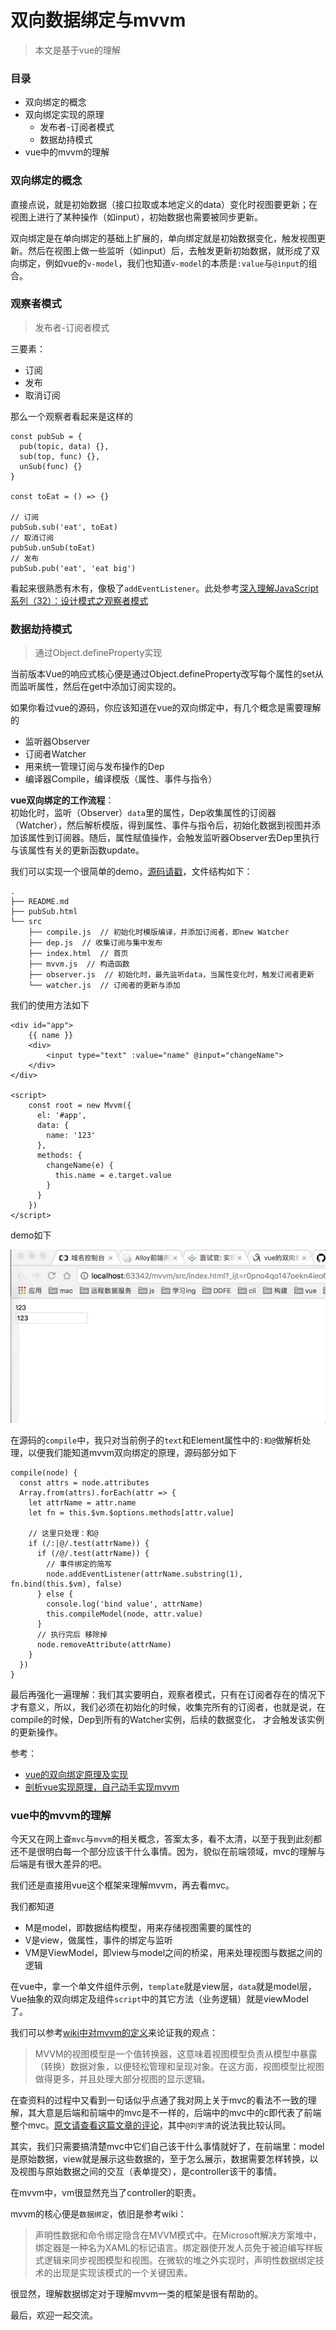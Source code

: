 # 双向数据绑定与mvvm

> 本文是基于vue的理解

### 目录

- 双向绑定的概念
- 双向绑定实现的原理
  - 发布者-订阅者模式
  - 数据劫持模式
- vue中的mvvm的理解

### 双向绑定的概念
直接点说，就是初始数据（接口拉取或本地定义的data）变化时视图要更新；在视图上进行了某种操作（如input），初始数据也需要被同步更新。

双向绑定是在单向绑定的基础上扩展的，单向绑定就是初始数据变化，触发视图更新。然后在视图上做一些监听（如input）后，去触发更新初始数据，就形成了双向绑定，例如vue的`v-model`，我们也知道`v-model`的本质是`:value`与`@input`的组合。

### 观察者模式
> 发布者-订阅者模式  

三要素：
- 订阅
- 发布
- 取消订阅

那么一个观察者看起来是这样的
```
const pubSub = {
  pub(topic, data) {},
  sub(top, func) {},
  unSub(func) {}
}

const toEat = () => {}

// 订阅
pubSub.sub('eat', toEat)
// 取消订阅
pubSub.unSub(toEat)
// 发布
pubSub.pub('eat', 'eat big')
```
看起来很熟悉有木有，像极了`addEventListener`。此处参考[深入理解JavaScript系列（32）：设计模式之观察者模式](https://www.cnblogs.com/TomXu/archive/2012/03/02/2355128.html)

### 数据劫持模式
> 通过Object.defineProperty实现

当前版本Vue的响应式核心便是通过Object.defineProperty改写每个属性的set从而监听属性，然后在get中添加订阅实现的。

如果你看过vue的源码，你应该知道在vue的双向绑定中，有几个概念是需要理解的

- 监听器Observer
- 订阅者Watcher   
- 用来统一管理订阅与发布操作的Dep
- 编译器Compile，编译模版（属性、事件与指令）

**vue双向绑定的工作流程**：  
初始化时，监听（Observer）`data`里的属性，Dep收集属性的订阅器（Watcher），然后解析模版，得到属性、事件与指令后，初始化数据到视图并添加该属性到订阅器。随后，属性赋值操作，会触发监听器Observer去Dep里执行与该属性有关的更新函数update。

我们可以实现一个很简单的demo，[源码请戳](https://github.com/Jmingzi/mvvm/tree/master/src)，文件结构如下：
```
.
├── README.md
├── pubSub.html
└── src
    ├── compile.js  // 初始化时模版编译，并添加订阅者，即new Watcher
    ├── dep.js  // 收集订阅与集中发布
    ├── index.html  // 首页
    ├── mvvm.js  // 构造函数
    ├── observer.js  // 初始化时，最先监听data，当属性变化时，触发订阅者更新
    └── watcher.js  // 订阅者的更新与添加
```

我们的使用方法如下
```
<div id="app">
    {{ name }}
    <div>
        <input type="text" :value="name" @input="changeName">
    </div>
</div>

<script>
    const root = new Mvvm({
      el: '#app',
      data: {
        name: '123'
      },
      methods: {
        changeName(e) {
          this.name = e.target.value
        }
      }
    })
</script>
```

demo如下

![demo](https://raw.githubusercontent.com/Jmingzi/mvvm/master/demo.gif)

在源码的`compile`中，我只对当前例子的`text`和Element属性中的`:和@`做解析处理，以便我们能知道mvvm双向绑定的原理，源码部分如下
```
compile(node) {
  const attrs = node.attributes
  Array.from(attrs).forEach(attr => {
    let attrName = attr.name
    let fn = this.$vm.$options.methods[attr.value]

    // 这里只处理：和@
    if (/:|@/.test(attrName)) {
      if (/@/.test(attrName)) {
        // 事件绑定的简写
        node.addEventListener(attrName.substring(1), fn.bind(this.$vm), false)
      } else {
        console.log('bind value', attrName)
        this.compileModel(node, attr.value)
      }
      // 执行完后 移除掉
      node.removeAttribute(attrName)
    }
  })
}
```
最后再强化一遍理解：我们其实要明白，观察者模式，只有在订阅者存在的情况下才有意义，所以，我们必须在初始化的时候，收集完所有的订阅者，也就是说，在compile的时候，Dep到所有的Watcher实例，后续的数据变化， 才会触发该实例的更新操作。

参考：
- [vue的双向绑定原理及实现](http://www.cnblogs.com/canfoo/p/6891868.html)
- [剖析vue实现原理，自己动手实现mvvm](https://github.com/DMQ/mvvm)

### vue中的mvvm的理解
今天又在网上查`mvc`与`mvvm`的相关概念，答案太多，看不太清，以至于我到此刻都还不是很明白每一个部分应该干什么事情。因为，貌似在前端领域，mvc的理解与后端是有很大差异的吧。

我们还是直接用vue这个框架来理解mvvm，再去看mvc。

我们都知道
- M是model，即数据结构模型，用来存储视图需要的属性的
- V是view，做属性，事件的绑定与监听
- VM是ViewModel，即view与model之间的桥梁，用来处理视图与数据之间的逻辑

在vue中，拿一个单文件组件示例，`template`就是view层，`data`就是model层，Vue抽象的双向绑定及组件`script`中的其它方法（业务逻辑）就是viewModel了。

我们可以参考[wiki中对mvvm的定义](https://zh.wikipedia.org/wiki/MVVM)来论证我的观点：
> MVVM的视图模型是一个值转换器，这意味着视图模型负责从模型中暴露（转换）数据对象，以便轻松管理和呈现对象。在这方面，视图模型比视图做得更多，并且处理大部分视图的显示逻辑。 
  
在查资料的过程中又看到一句话似乎点通了我对网上关于mvc的看法不一致的理解，其大意是后端和前端中的mvc是不一样的，后端中的mvc中的c即代表了前端整个mvc。[原文请查看这篇文章的评论](http://www.ruanyifeng.com/blog/2015/02/mvcmvp_mvvm.html)，其中`@刘宇清`的说法我比较认同。

其实，我们只需要搞清楚mvc中它们自己该干什么事情就好了，在前端里：model是原始数据，view就是展示这些数据的，至于怎么展示，数据需要怎样转换，以及视图与原始数据之间的交互（表单提交），是controller该干的事情。

在mvvm中，vm很显然充当了controller的职责。

mvvm的核心便是`数据绑定`，依旧是参考wiki：
> 声明性数据和命令绑定隐含在MVVM模式中。在Microsoft解决方案堆中，绑定器是一种名为XAML的标记语言。绑定器使开发人员免于被迫编写样板式逻辑来同步视图模型和视图。在微软的堆之外实现时，声明性数据绑定技术的出现是实现该模式的一个关键因素。

很显然，理解数据绑定对于理解mvvm一类的框架是很有帮助的。

最后，欢迎一起交流。